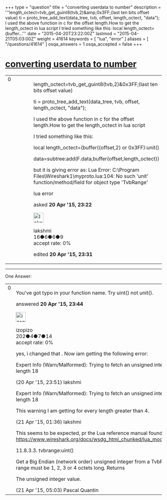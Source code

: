 +++
type = "question"
title = "converting userdata to number"
description = '''length_octect=tvb_get_guint8(tvb,2)&amp;amp;0x3FF;(last ten bits offset value) ti = proto_tree_add_text(data_tree, tvb, offset, length_octect, &quot;data&quot;); I used the above function in c for the offset length.How to get the length_octect in lua script I tried something like this: local length_octect=(buffer...'''
date = "2015-04-20T23:22:00Z"
lastmod = "2015-04-21T05:03:00Z"
weight = 41614
keywords = [ "lua", "error" ]
aliases = [ "/questions/41614" ]
osqa_answers = 1
osqa_accepted = false
+++

<div class="headNormal">

# [converting userdata to number](/questions/41614/converting-userdata-to-number)

</div>

<div id="main-body">

<div id="askform">

<table id="question-table" style="width:100%;"><colgroup><col style="width: 50%" /><col style="width: 50%" /></colgroup><tbody><tr class="odd"><td style="width: 30px; vertical-align: top"><div class="vote-buttons"><span id="post-41614-upvote" class="ajax-command post-vote up" rel="nofollow" title="I like this post (click again to cancel)"> </span><div id="post-41614-score" class="post-score" title="current number of votes">0</div><span id="post-41614-downvote" class="ajax-command post-vote down" rel="nofollow" title="I dont like this post (click again to cancel)"> </span> <span id="favorite-mark" class="ajax-command favorite-mark" rel="nofollow" title="mark/unmark this question as favorite (click again to cancel)"> </span><div id="favorite-count" class="favorite-count"></div></div></td><td><div id="item-right"><div class="question-body"><p>length_octect=tvb_get_guint8(tvb,2)&amp;0x3FF;(last ten bits offset value)</p><p>ti = proto_tree_add_text(data_tree, tvb, offset, length_octect, "data");</p><p>I used the above function in c for the offset length.How to get the length_octect in lua script</p><p>I tried something like this:</p><p>local length_octect=(buffer((offset,2) or 0x3FF):unit()</p><p>data=subtree:add(F.data,buffer(offset,length_octect))</p><p>but it is giving error as: Lua Error: C:\Program Files\Wireshark1\myproto.lua:104: No such 'unit' function/method/field for object type 'TvbRange'</p></div><div id="question-tags" class="tags-container tags"><span class="post-tag tag-link-lua" rel="tag" title="see questions tagged &#39;lua&#39;">lua</span> <span class="post-tag tag-link-error" rel="tag" title="see questions tagged &#39;error&#39;">error</span></div><div id="question-controls" class="post-controls"></div><div class="post-update-info-container"><div class="post-update-info post-update-info-user"><p>asked <strong>20 Apr '15, 23:22</strong></p><img src="https://secure.gravatar.com/avatar/a2e29df6af5eb33f09d1ed5321ea6586?s=32&amp;d=identicon&amp;r=g" class="gravatar" width="32" height="32" alt="lakshmi&#39;s gravatar image" /><p><span>lakshmi</span><br />
<span class="score" title="16 reputation points">16</span><span title="6 badges"><span class="badge1">●</span><span class="badgecount">6</span></span><span title="6 badges"><span class="silver">●</span><span class="badgecount">6</span></span><span title="9 badges"><span class="bronze">●</span><span class="badgecount">9</span></span><br />
<span class="accept_rate" title="Rate of the user&#39;s accepted answers">accept rate:</span> <span title="lakshmi has no accepted answers">0%</span></p></div><div class="post-update-info post-update-info-edited"><p><span> edited <strong>20 Apr '15, 23:31</strong> </span></p></div></div><div id="comments-container-41614" class="comments-container"></div><div id="comment-tools-41614" class="comment-tools"></div><div class="clear"></div><div id="comment-41614-form-container" class="comment-form-container"></div><div class="clear"></div></div></td></tr></tbody></table>

------------------------------------------------------------------------

<div class="tabBar">

<span id="sort-top"></span>

<div class="headQuestions">

One Answer:

</div>

</div>

<span id="41615"></span>

<div id="answer-container-41615" class="answer">

<table style="width:100%;"><colgroup><col style="width: 50%" /><col style="width: 50%" /></colgroup><tbody><tr class="odd"><td style="width: 30px; vertical-align: top"><div class="vote-buttons"><span id="post-41615-upvote" class="ajax-command post-vote up" rel="nofollow" title="I like this post (click again to cancel)"> </span><div id="post-41615-score" class="post-score" title="current number of votes">0</div><span id="post-41615-downvote" class="ajax-command post-vote down" rel="nofollow" title="I dont like this post (click again to cancel)"> </span></div></td><td><div class="item-right"><div class="answer-body"><p>You've got typo in your function name. Try uint() not unit().</p></div><div class="answer-controls post-controls"></div><div class="post-update-info-container"><div class="post-update-info post-update-info-user"><p>answered <strong>20 Apr '15, 23:44</strong></p><img src="https://secure.gravatar.com/avatar/96df873546556d82f89c599816554877?s=32&amp;d=identicon&amp;r=g" class="gravatar" width="32" height="32" alt="izopizo&#39;s gravatar image" /><p><span>izopizo</span><br />
<span class="score" title="202 reputation points">202</span><span title="4 badges"><span class="badge1">●</span><span class="badgecount">4</span></span><span title="7 badges"><span class="silver">●</span><span class="badgecount">7</span></span><span title="14 badges"><span class="bronze">●</span><span class="badgecount">14</span></span><br />
<span class="accept_rate" title="Rate of the user&#39;s accepted answers">accept rate:</span> <span title="izopizo has no accepted answers">0%</span></p></div></div><div id="comments-container-41615" class="comments-container"><span id="41616"></span><div id="comment-41616" class="comment"><div id="post-41616-score" class="comment-score"></div><div class="comment-text"><p>yes, i changed that . Now iam getting the following error:</p><p>Expert Info (Warn/Malformed): Trying to fetch an unsigned integer with length 18</p></div><div id="comment-41616-info" class="comment-info"><span class="comment-age">(20 Apr '15, 23:51)</span> <span class="comment-user userinfo">lakshmi</span></div></div><span id="41619"></span><div id="comment-41619" class="comment"><div id="post-41619-score" class="comment-score"></div><div class="comment-text"><p>Expert Info (Warn/Malformed): Trying to fetch an unsigned integer with length 18</p><p>This warning I am getting for every length greater than 4.</p></div><div id="comment-41619-info" class="comment-info"><span class="comment-age">(21 Apr '15, 01:36)</span> <span class="comment-user userinfo">lakshmi</span></div></div><span id="41623"></span><div id="comment-41623" class="comment"><div id="post-41623-score" class="comment-score"></div><div class="comment-text"><p>This seems to be expected, pr the Lua reference manual found here: <a href="https://www.wireshark.org/docs/wsdg_html_chunked/lua_module_Tvb.html">https://www.wireshark.org/docs/wsdg_html_chunked/lua_module_Tvb.html</a></p><p>11.8.3.3. tvbrange:uint()</p><p>Get a Big Endian (network order) unsigned integer from a TvbRange. The range must be 1, 2, 3 or 4 octets long. Returns</p><p>The unsigned integer value.</p></div><div id="comment-41623-info" class="comment-info"><span class="comment-age">(21 Apr '15, 05:03)</span> <span class="comment-user userinfo">Pascal Quantin</span></div></div></div><div id="comment-tools-41615" class="comment-tools"></div><div class="clear"></div><div id="comment-41615-form-container" class="comment-form-container"></div><div class="clear"></div></div></td></tr></tbody></table>

</div>

<div class="paginator-container-left">

</div>

</div>

</div>


